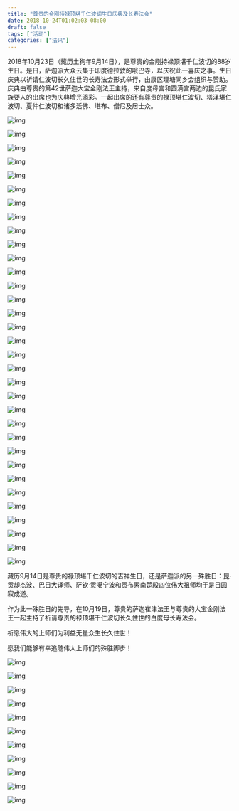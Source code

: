 ```yaml
---
title: "尊贵的金刚持禄顶堪千仁波切生日庆典及长寿法会"
date: 2018-10-24T01:02:03-08:00
draft: false
tags: ["活动"]
categories: ["法讯"]
---
```



  2018年10月23日（藏历土狗年9月14日），是尊贵的金刚持禄顶堪千仁波切的88岁生日。是日，萨迦派大众云集于印度德拉敦的哦巴寺，以庆祝此一喜庆之事。生日庆典以祈请仁波切长久住世的长寿法会形式举行，由康区理塘同乡会组织与赞助。庆典由尊贵的第42世萨迦大宝金刚法王主持，来自度母宫和圆满宫两边的昆氏家族要人的出席也为庆典增光添彩。一起出席的还有尊贵的禄顶堪仁波切、塔泽堪仁波切、夏仲仁波切和诸多活佛、堪布、僧尼及居士众。  

![img](https://mmbiz.qpic.cn/mmbiz_jpg/jZ6aUbzt6IRgdib4eX4CkGQVicXJM39fKcbp7QYiapBaagIA6OYicUGPw5WzjHyu7zTKYCjh2I185JH8G64k8ezH8Q/640?wx_fmt=jpeg&wxfrom=5&wx_lazy=1&wx_co=1)

![img](https://mmbiz.qpic.cn/mmbiz_jpg/jZ6aUbzt6IRgdib4eX4CkGQVicXJM39fKcoedLqfOQBLRHsq9cVcZZ0fMdX976lw24w55LVUTV62O4KdPP2IKbrw/640?wx_fmt=jpeg&wxfrom=5&wx_lazy=1&wx_co=1)

![img](https://mmbiz.qpic.cn/mmbiz_jpg/jZ6aUbzt6IRgdib4eX4CkGQVicXJM39fKcR1Hua8LaUsiaXUdArAibz0DQPWoMzDvP0MG2RA0bl51Rcozyqib0YOXGQ/640?wx_fmt=jpeg&wxfrom=5&wx_lazy=1&wx_co=1)

![img](https://mmbiz.qpic.cn/mmbiz_jpg/jZ6aUbzt6IRgdib4eX4CkGQVicXJM39fKcictugn25ALUk92l6aeQuyYVsvTo0db1x0a7CnhGxRdaZmXz9Qib3yvcQ/640?wx_fmt=jpeg&wxfrom=5&wx_lazy=1&wx_co=1)

![img](https://mmbiz.qpic.cn/mmbiz_jpg/jZ6aUbzt6IRgdib4eX4CkGQVicXJM39fKcPqlhOibskLBcOcjut07WuyfNJTib80tliacwkq67UCiauTYtK5mRd0DIQw/640?wx_fmt=jpeg&wxfrom=5&wx_lazy=1&wx_co=1)

![img](https://mmbiz.qpic.cn/mmbiz_jpg/jZ6aUbzt6IRgdib4eX4CkGQVicXJM39fKcnqZor2knkaeTria8x4ica9yxaZf81eVicVAz0FGb6o9UmhZ8VJSo7CrQQ/640?wx_fmt=jpeg&wxfrom=5&wx_lazy=1&wx_co=1)

![img](https://mmbiz.qpic.cn/mmbiz_jpg/jZ6aUbzt6IRgdib4eX4CkGQVicXJM39fKcd8EZVaSIEbUp67XvibgAl0kLrTibhicP8jxpg0uWBuxWIWWNMV3dyCjsw/640?wx_fmt=jpeg&wxfrom=5&wx_lazy=1&wx_co=1)

![img](https://mmbiz.qpic.cn/mmbiz_jpg/jZ6aUbzt6IRgdib4eX4CkGQVicXJM39fKckXb8rNztuatjOttrpJg43hMEZvtxtryAb8pNHodHYv9ErkjVQiaibqmw/640?wx_fmt=jpeg&wxfrom=5&wx_lazy=1&wx_co=1)

![img](https://mmbiz.qpic.cn/mmbiz_jpg/jZ6aUbzt6IRgdib4eX4CkGQVicXJM39fKcWyQto9xSibj5Qa9h6EfmTA4nMs7l7RCp9d3rouk5K9mbEudmgrRuXBA/640?wx_fmt=jpeg&wxfrom=5&wx_lazy=1&wx_co=1)

![img](https://mmbiz.qpic.cn/mmbiz_jpg/jZ6aUbzt6IRgdib4eX4CkGQVicXJM39fKcWGNGVTDQpia6OZW68MwVT61LwMpGuSZIrmQygV5KmTkNtFxaiamYrUmg/640?wx_fmt=jpeg&wxfrom=5&wx_lazy=1&wx_co=1)

![img](https://mmbiz.qpic.cn/mmbiz_jpg/jZ6aUbzt6IRgdib4eX4CkGQVicXJM39fKcM5Rd6W1z7LoPHZGQswbXh4W36Zdr7ibph5emj8yDIVlCDytoXCTXBBA/640?wx_fmt=jpeg&wxfrom=5&wx_lazy=1&wx_co=1)

![img](https://mmbiz.qpic.cn/mmbiz_jpg/jZ6aUbzt6IRgdib4eX4CkGQVicXJM39fKcynNz9nypictNHibvvB0PzlbWuROrKzic3wqNSm7JrOxhNg44hjevHSsXg/640?wx_fmt=jpeg&wxfrom=5&wx_lazy=1&wx_co=1)

![img](https://mmbiz.qpic.cn/mmbiz_jpg/jZ6aUbzt6IRgdib4eX4CkGQVicXJM39fKcaFFuEQqPLeCcUkuV8UvgCUGzDdENUwkwnHcQq413Mwb5vnbnmAjUrQ/640?wx_fmt=jpeg&wxfrom=5&wx_lazy=1&wx_co=1)

![img](https://mmbiz.qpic.cn/mmbiz_jpg/jZ6aUbzt6IRgdib4eX4CkGQVicXJM39fKcr35jSicCUibJricYLuX8NTkhNOVfad4ycV9jaOka1R0tAFk4YesZ6PQMw/640?wx_fmt=jpeg&wxfrom=5&wx_lazy=1&wx_co=1)

![img](https://mmbiz.qpic.cn/mmbiz_jpg/jZ6aUbzt6IRgdib4eX4CkGQVicXJM39fKc4oRAFgXbriaKf2fOSdnOPIricOuZibE1gvy1D4dfQfULCO2f6Ph9ibQV4A/640?wx_fmt=jpeg&wxfrom=5&wx_lazy=1&wx_co=1)

![img](https://mmbiz.qpic.cn/mmbiz_jpg/jZ6aUbzt6IRgdib4eX4CkGQVicXJM39fKcUtaxTNHqSCUytqO8vQDO3w1holCx9XSib81xQKchBDibpIsbJSM2krsw/640?wx_fmt=jpeg&wxfrom=5&wx_lazy=1&wx_co=1)

![img](https://mmbiz.qpic.cn/mmbiz_jpg/jZ6aUbzt6IRgdib4eX4CkGQVicXJM39fKc6EWbUrgJDIPMRMkutbI8QCDFicmbGKlsMnaZtHSMEDBf1gzok4ibr6Ng/640?wx_fmt=jpeg&wxfrom=5&wx_lazy=1&wx_co=1)

![img](https://mmbiz.qpic.cn/mmbiz_jpg/jZ6aUbzt6IRgdib4eX4CkGQVicXJM39fKchgkCK6KV5keWwTUibjt5WhT8nAsApp0yAxUeibjFzOagI1jleVAk1l6g/640?wx_fmt=jpeg&wxfrom=5&wx_lazy=1&wx_co=1)

![img](https://mmbiz.qpic.cn/mmbiz_jpg/jZ6aUbzt6IRgdib4eX4CkGQVicXJM39fKcpJicaoQHfIV7icyEgyWvdCenqRO7fBbiaxZicTKIibnP2hYr7ye89OFCUyA/640?wx_fmt=jpeg&wxfrom=5&wx_lazy=1&wx_co=1)

![img](https://mmbiz.qpic.cn/mmbiz_jpg/jZ6aUbzt6IRgdib4eX4CkGQVicXJM39fKc5zmibW8bXtWD8FNGItFplyBx56wASpco2mCkoUWsr3SPMrrZp87Ua4A/640?wx_fmt=jpeg&wxfrom=5&wx_lazy=1&wx_co=1)

![img](https://mmbiz.qpic.cn/mmbiz_jpg/jZ6aUbzt6IRgdib4eX4CkGQVicXJM39fKcfjTKhlhRYaQCiaVqqR1DZpfHU9H6j0qoUDCnRfESumMvqbia6SgYia7kA/640?wx_fmt=jpeg&wxfrom=5&wx_lazy=1&wx_co=1)

![img](https://mmbiz.qpic.cn/mmbiz_jpg/jZ6aUbzt6IRgdib4eX4CkGQVicXJM39fKcrjwWHKwRHcHWM2Uf1nC7oOadiaZ1x7JjDIUJy31g6vC6lkpic95iavIeA/640?wx_fmt=jpeg&wxfrom=5&wx_lazy=1&wx_co=1)

![img](https://mmbiz.qpic.cn/mmbiz_jpg/jZ6aUbzt6IRgdib4eX4CkGQVicXJM39fKcAEChMKkkx6LJdVDmgctric6LsT5mdL7IaL137Jqq8MFTYKVaicGG5vibw/640?wx_fmt=jpeg&wxfrom=5&wx_lazy=1&wx_co=1)

![img](https://mmbiz.qpic.cn/mmbiz_jpg/jZ6aUbzt6IRgdib4eX4CkGQVicXJM39fKchmNKHs7QLycWR2H4UwmibHV60Ug4oO40fldiazfXknsXdED2erAhZqng/640?wx_fmt=jpeg&wxfrom=5&wx_lazy=1&wx_co=1)

![img](https://mmbiz.qpic.cn/mmbiz_jpg/jZ6aUbzt6IRgdib4eX4CkGQVicXJM39fKckEVjjEzgKLR0dY9qazic6GnU9Yicv8cJ5Zibibox6J6KpIWTu0fhkVQlqQ/640?wx_fmt=jpeg&wxfrom=5&wx_lazy=1&wx_co=1)

![img](https://mmbiz.qpic.cn/mmbiz_jpg/jZ6aUbzt6IRgdib4eX4CkGQVicXJM39fKcylPopyhu4BLkcREibA8GDxo5w7WzBkZVR31PIBho2zkzq7IVfkicAicVg/640?wx_fmt=jpeg&wxfrom=5&wx_lazy=1&wx_co=1)

![img](https://mmbiz.qpic.cn/mmbiz_jpg/jZ6aUbzt6IRgdib4eX4CkGQVicXJM39fKcyg3Hg6a7UHwEPDR9cY2PkteTGAktQbIiajmwrJwDc1royd7UXdDzC2w/640?wx_fmt=jpeg&wxfrom=5&wx_lazy=1&wx_co=1)

![img](https://mmbiz.qpic.cn/mmbiz_jpg/jZ6aUbzt6IRgdib4eX4CkGQVicXJM39fKcorXRtpn2GPssgqXo0NkgHjus8OeNGRWaMh8u8FfKZoxb49wD5QRiaBQ/640?wx_fmt=jpeg&wxfrom=5&wx_lazy=1&wx_co=1)

![img](https://mmbiz.qpic.cn/mmbiz_jpg/jZ6aUbzt6IRgdib4eX4CkGQVicXJM39fKcPxH13t6RC3sadEXvO2f73GnoZzsicX6HRA4QqZf5iaHwNXjwvhuwyA3w/640?wx_fmt=jpeg&wxfrom=5&wx_lazy=1&wx_co=1)

![img](https://mmbiz.qpic.cn/mmbiz_jpg/jZ6aUbzt6IRgdib4eX4CkGQVicXJM39fKc0sfnVfwbBjQWfALByKGEOFOOXsn6Uhm4kEeY9k5URMfsVAVxicUcfyw/640?wx_fmt=jpeg&wxfrom=5&wx_lazy=1&wx_co=1)

![img](https://mmbiz.qpic.cn/mmbiz_jpg/jZ6aUbzt6IRgdib4eX4CkGQVicXJM39fKcw1zTib383xM10qDA2iclyRMiaH0YRHNfEMFlYlfKeXBNMYjtdIkafia0Pw/640?wx_fmt=jpeg&wxfrom=5&wx_lazy=1&wx_co=1)

![img](https://mmbiz.qpic.cn/mmbiz_jpg/jZ6aUbzt6IRgdib4eX4CkGQVicXJM39fKcFD0iaVy1z0PcQDUcT2P8ME5PJrcpcuYibWQm3IU01ofv1EHicwSdd78lA/640?wx_fmt=jpeg&wxfrom=5&wx_lazy=1&wx_co=1)

![img](https://mmbiz.qpic.cn/mmbiz_jpg/jZ6aUbzt6IRgdib4eX4CkGQVicXJM39fKcSyWjfSO2tuicqsBj049o6SNSxNIxZoDjtWmKUfRB1kwuyn3aZrXHHdQ/640?wx_fmt=jpeg&wxfrom=5&wx_lazy=1&wx_co=1)

  藏历9月14日是尊贵的禄顶堪千仁波切的吉祥生日，还是萨迦派的另一殊胜日：昆·贡却杰波、巴日大译师、萨钦·贡噶宁波和贡布索南楚殿四位伟大祖师均于是日圆寂成道。

  作为此一殊胜日的先导，在10月19日，尊贵的萨迦崔津法王与尊贵的大宝金刚法王一起主持了祈请尊贵的禄顶堪千仁波切长久住世的白度母长寿法会。

祈愿伟大的上师们为利益无量众生长久住世！

愿我们能够有幸追随伟大上师们的殊胜脚步！


![img](https://mmbiz.qpic.cn/mmbiz_jpg/jZ6aUbzt6IRgdib4eX4CkGQVicXJM39fKcay7gTdGiciaqLSZXySo6ib4RoibcaUQZepfm5Xh8qtiayo6cOyIMjWCsmRA/640?wx_fmt=jpeg&wxfrom=5&wx_lazy=1&wx_co=1)

![img](https://mmbiz.qpic.cn/mmbiz_jpg/jZ6aUbzt6IRgdib4eX4CkGQVicXJM39fKciborK6RP5MDeUQoVdUQlqLXlFoV6Ash5WLooNNothoQmxh93u8fMneA/640?wx_fmt=jpeg&wxfrom=5&wx_lazy=1&wx_co=1)

![img](https://mmbiz.qpic.cn/mmbiz_jpg/jZ6aUbzt6IRgdib4eX4CkGQVicXJM39fKczCmmD9vVm0PeoFhwrR96ptibMB88ESCs6pxicu8kUKLL6mryx29HLjuQ/640?wx_fmt=jpeg&wxfrom=5&wx_lazy=1&wx_co=1)

![img](https://mmbiz.qpic.cn/mmbiz_jpg/jZ6aUbzt6IRgdib4eX4CkGQVicXJM39fKcrVWKQMd5GFzCo9pTYvQx9fulJV4ficdq34VWWHOrh48h4F5THg0fEgQ/640?wx_fmt=jpeg&wxfrom=5&wx_lazy=1&wx_co=1)

![img](https://mmbiz.qpic.cn/mmbiz_jpg/jZ6aUbzt6IRgdib4eX4CkGQVicXJM39fKcbx6aQpozm9TTnfMTMGiaLXOFXq4FHLN9ZRmRypN1zQ3hmH0368F6yTg/640?wx_fmt=jpeg&wxfrom=5&wx_lazy=1&wx_co=1)

![img](https://mmbiz.qpic.cn/mmbiz_jpg/jZ6aUbzt6IRgdib4eX4CkGQVicXJM39fKcczX3Npk8GnfnXoVds0ibF0rHSxqB3VzzJMHH7iaoshcdunSo6quI022g/640?wx_fmt=jpeg&wxfrom=5&wx_lazy=1&wx_co=1)

![img](https://mmbiz.qpic.cn/mmbiz_jpg/jZ6aUbzt6IRgdib4eX4CkGQVicXJM39fKcvpV51UygHiafiaia8j5tTicqc8lZQ6dnKMK1Vy6PC4YzuibypaqGERIC1Ag/640?wx_fmt=jpeg&wxfrom=5&wx_lazy=1&wx_co=1)

![img](https://mmbiz.qpic.cn/mmbiz_jpg/jZ6aUbzt6IRgdib4eX4CkGQVicXJM39fKcn7Ds5xUZNwrUe5zLb3z31F2WicydO4QGuu0UHD4w51nfjRNyp7rVqnQ/640?wx_fmt=jpeg&wxfrom=5&wx_lazy=1&wx_co=1)

![img](https://mmbiz.qpic.cn/mmbiz_jpg/jZ6aUbzt6IRgdib4eX4CkGQVicXJM39fKcEFXG98pJuY548EwxFYONkJ3TPQYtPt0BC42r8mawnHibt5gicicby7BicQ/640?wx_fmt=jpeg&wxfrom=5&wx_lazy=1&wx_co=1)

![img](https://mmbiz.qpic.cn/mmbiz_jpg/jZ6aUbzt6IRgdib4eX4CkGQVicXJM39fKcTDTx9uHR4eK2CbXWOuQj36aiciackt4pdh7wexvJUgxibfRgNvGDQC35g/640?wx_fmt=jpeg&wxfrom=5&wx_lazy=1&wx_co=1)

![img](https://mmbiz.qpic.cn/mmbiz_jpg/jZ6aUbzt6IRgdib4eX4CkGQVicXJM39fKcicV67xOVXXjcwnOlF2dWATgKfTjTV44iavfo1FCgDQ0qzkszUIj2SiaIg/640?wx_fmt=jpeg&wxfrom=5&wx_lazy=1&wx_co=1)






